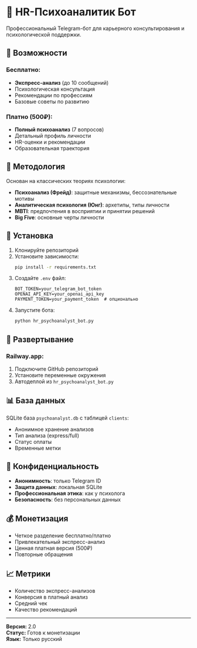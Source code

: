 # 🧠 HR-Психоаналитик Бот

Профессиональный Telegram-бот для карьерного консультирования и психологической поддержки.

## 🎯 Возможности

### Бесплатно:
- **Экспресс-анализ** (до 10 сообщений)
- Психологическая консультация
- Рекомендации по профессиям
- Базовые советы по развитию

### Платно (500₽):
- **Полный психоанализ** (7 вопросов)
- Детальный профиль личности
- HR-оценки и рекомендации
- Образовательная траектория

## 🧠 Методология

Основан на классических теориях психологии:
- **Психоанализ (Фрейд)**: защитные механизмы, бессознательные мотивы
- **Аналитическая психология (Юнг)**: архетипы, типы личности
- **MBTI**: предпочтения в восприятии и принятии решений
- **Big Five**: основные черты личности

## 🚀 Установка

1. Клонируйте репозиторий
2. Установите зависимости:
   ```bash
   pip install -r requirements.txt
   ```
3. Создайте `.env` файл:
   ```
   BOT_TOKEN=your_telegram_bot_token
   OPENAI_API_KEY=your_openai_api_key
   PAYMENT_TOKEN=your_payment_token  # опционально
   ```
4. Запустите бота:
   ```bash
   python hr_psychoanalyst_bot.py
   ```

## 🔧 Развертывание

### Railway.app:
1. Подключите GitHub репозиторий
2. Установите переменные окружения
3. Автодеплой из `hr_psychoanalyst_bot.py`

## 📊 База данных

SQLite база `psychoanalyst.db` с таблицей `clients`:
- Анонимное хранение анализов
- Тип анализа (express/full)
- Статус оплаты
- Временные метки

## 🔐 Конфиденциальность

- **Анонимность**: только Telegram ID
- **Защита данных**: локальная SQLite
- **Профессиональная этика**: как у психолога
- **Безопасность**: без персональных данных

## 💰 Монетизация

- Четкое разделение бесплатно/платно
- Привлекательный экспресс-анализ
- Ценная платная версия (500₽)
- Повторные обращения

## 📈 Метрики

- Количество экспресс-анализов
- Конверсия в платный анализ
- Средний чек
- Качество рекомендаций

---
**Версия:** 2.0  
**Статус:** Готов к монетизации  
**Язык:** Только русский